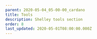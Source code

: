 ```yaml
---
parent: 2020-05-04_05-00-00_cardano
title: Tools
description: Shelley tools section
order: 8
last_updated: 2020-05-01T08:00:00.000Z
---
```

